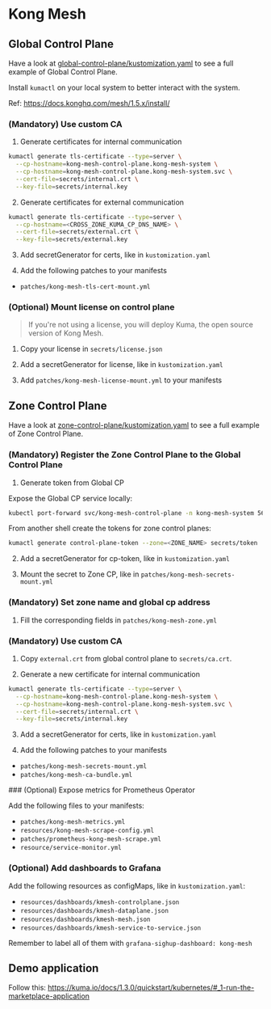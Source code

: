 # Kong Mesh

## Global Control Plane

Have a look at [global-control-plane/kustomization.yaml](global-control-plane/kustomization.yaml) to see a full example of Global Control Plane.

Install `kumactl` on your local system to better interact with the system.

Ref: <https://docs.konghq.com/mesh/1.5.x/install/>

### (Mandatory) Use custom CA

1. Generate certificates for internal communication

```bash
kumactl generate tls-certificate --type=server \
  --cp-hostname=kong-mesh-control-plane.kong-mesh-system \
  --cp-hostname=kong-mesh-control-plane.kong-mesh-system.svc \
  --cert-file=secrets/internal.crt \
  --key-file=secrets/internal.key

```

2. Generate certificates for external communication

```bash
kumactl generate tls-certificate --type=server \
  --cp-hostname=<CROSS_ZONE_KUMA_CP_DNS_NAME> \
  --cert-file=secrets/external.crt \
  --key-file=secrets/external.key
```

3. Add secretGenerator for certs, like in `kustomization.yaml`

4. Add the following patches to your manifests
- `patches/kong-mesh-tls-cert-mount.yml` 

### (Optional) Mount license on control plane

> If you're not using a license, you will deploy Kuma, the open source version of Kong Mesh.

1. Copy your license in `secrets/license.json`

2. Add a secretGenerator for license, like in `kustomization.yaml`

3. Add `patches/kong-mesh-license-mount.yml` to your manifests

## Zone Control Plane

Have a look at [zone-control-plane/kustomization.yaml](zone-control-plane/kustomization.yaml) to see a full example of Zone Control Plane.

### (Mandatory) Register the Zone Control Plane to the Global Control Plane

1. Generate token from Global CP

Expose the Global CP service locally:
```bash
kubectl port-forward svc/kong-mesh-control-plane -n kong-mesh-system 5681:5681
```

From another shell create the tokens for zone control planes:
```bash
kumactl generate control-plane-token --zone=<ZONE_NAME> secrets/token
```

2. Add a secretGenerator for cp-token, like in `kustomization.yaml`

3. Mount the secret to Zone CP, like in `patches/kong-mesh-secrets-mount.yml`

### (Mandatory) Set zone name and global cp address

1. Fill the corresponding fields in `patches/kong-mesh-zone.yml`

### (Mandatory) Use custom CA

1. Copy `external.crt` from global control plane to `secrets/ca.crt`.

2. Generate a new certificate for internal communication

```bash
kumactl generate tls-certificate --type=server \
  --cp-hostname=kong-mesh-control-plane.kong-mesh-system \
  --cp-hostname=kong-mesh-control-plane.kong-mesh-system.svc \
  --cert-file=secrets/internal.crt \
  --key-file=secrets/internal.key

```

3. Add a secretGenerator for certs, like in `kustomization.yaml`

4. Add the following patches to your manifests
- `patches/kong-mesh-secrets-mount.yml` 
- `patches/kong-mesh-ca-bundle.yml` 

### (Optional) Expose metrics for Prometheus Operator

Add the following files to your manifests:

- `patches/kong-mesh-metrics.yml`
- `resources/kong-mesh-scrape-config.yml`
- `patches/prometheus-kong-mesh-scrape.yml`
- `resource/service-monitor.yml`

### (Optional) Add dashboards to Grafana

Add the following resources as configMaps, like in `kustomization.yaml`:

- `resources/dashboards/kmesh-controlplane.json`
- `resources/dashboards/kmesh-dataplane.json`
- `resources/dashboards/kmesh-mesh.json`
- `resources/dashboards/kmesh-service-to-service.json`

Remember to label all of them with `grafana-sighup-dashboard: kong-mesh`

## Demo application

Follow this: <https://kuma.io/docs/1.3.0/quickstart/kubernetes/#_1-run-the-marketplace-application>